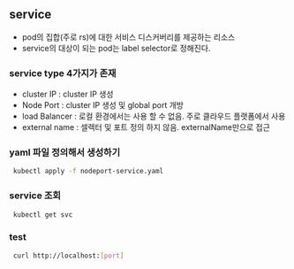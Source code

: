 ## service 

-  pod의 집합(주로 rs)에 대한 서비스 디스커버리를 제공하는 리소스
-  service의 대상이 되는 pod는 label selector로 정해진다.

### service type 4가지가 존재
- cluster IP : cluster IP 생성
- Node Port : cluster IP 생성 및 global port 개방
- load Balancer : 로컬 환경에서는 사용 할 수 없음. 주로 클라우드 플랫폼에서 사용
- external name : 셀렉터 및 포트 정의 하지 않음. externalName만으로 접근


### yaml 파일 정의해서 생성하기
```bash
 kubectl apply -f nodeport-service.yaml
```

### service 조회
```bash
 kubectl get svc
```

### test
```bash
 curl http://localhost:[port]  
```
